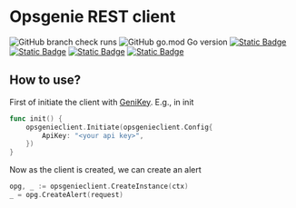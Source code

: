 Opsgenie REST client
===========

![GitHub branch check runs](https://img.shields.io/github/check-runs/datamin-io/opsgenie-client/main?color=green)
![GitHub go.mod Go version](https://img.shields.io/github/go-mod/go-version/datamin-io/opsgenie-client?color=blue)
<a href="https://github.com/datamin-io/opsgenie-client?tab=Apache-2.0-1-ov-file">![Static Badge](https://img.shields.io/badge/license-Apache%202.0-blue)</a>
<a href="https://datamin.io" target="_blank">![Static Badge](https://img.shields.io/badge/website-datamin.io-blue)</a>
<a href="https://docs.datamin.io" target="_blank">![Static Badge](https://img.shields.io/badge/documentation-docs.datamin.io-blue)</a>
<a href="https://join.slack.com/t/datamincommunity/shared_invite/zt-2nawzl6h0-qqJ0j7Vx_AEHfnB45xJg2Q" target="_blank">![Static Badge](https://img.shields.io/badge/community-join%20Slack-blue)</a>

How to use?
------

First of initiate the client with [GeniKey](https://support.atlassian.com/opsgenie/docs/create-a-default-api-integration/). E.g., in init

```go
func init() {
	opsgenieclient.Initiate(opsgenieclient.Config{
		ApiKey: "<your api key>",
	})
}
```

Now as the client is created, we can create an alert

```go
opg, _ := opsgenieclient.CreateInstance(ctx)
_ = opg.CreateAlert(request)
```
